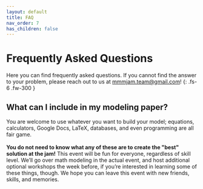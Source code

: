 ```yaml
---
layout: default
title: FAQ
nav_order: 7
has_children: false
---
```


# Frequently Asked Questions

Here you can find frequently asked questions. If you cannot find the answer to your problem, please reach out to us at mmmjam.team@gmail.com!
{: .fs-6 .fw-300 }

## What can I include in my modeling paper? 
 
You are welcome to use whatever you want to build your model; equations, calculators, Google Docs, LaTeX, databases, and even programming are all fair game.
<br><br><b>You do not need to know what any of these are to create the "best" solution at the jam!</b> This event will be fun for everyone, regardless of skill level. We’ll go over math modeling in the actual event, and host additional optional workshops the week before, if you’re interested in learning some of these things, though. We hope you can leave this event with new friends, skills, and memories.
